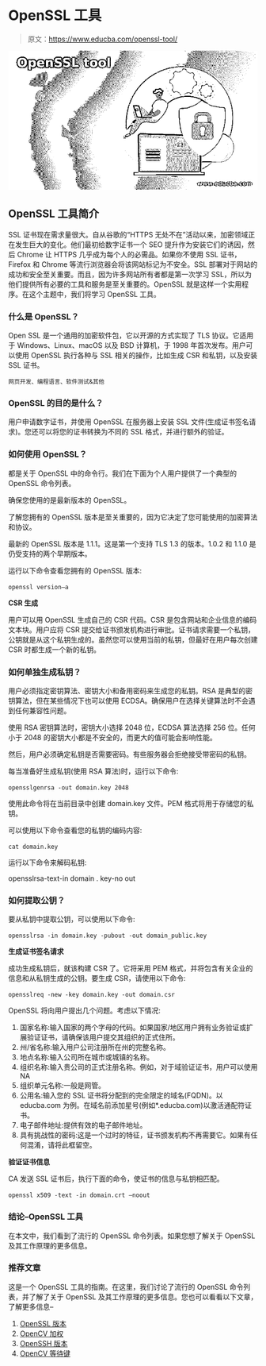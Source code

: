 # OpenSSL 工具

> 原文：<https://www.educba.com/openssl-tool/>

![OpenSSL tool](img/8adff863ff894825ca419e4417097863.png)



## OpenSSL 工具简介

SSL 证书现在需求量很大。自从谷歌的“HTTPS 无处不在”活动以来，加密领域正在发生巨大的变化。他们最初给数字证书一个 SEO 提升作为安装它们的诱因，然后 Chrome 让 HTTPS 几乎成为每个人的必需品。如果你不使用 SSL 证书，Firefox 和 Chrome 等流行浏览器会将该网站标记为不安全。SSL 部署对于网站的成功和安全至关重要。而且，因为许多网站所有者都是第一次学习 SSL，所以为他们提供所有必要的工具和服务是至关重要的。OpenSSL 就是这样一个实用程序。在这个主题中，我们将学习 OpenSSL 工具。

### 什么是 OpenSSL？

Open SSL 是一个通用的加密软件包，它以开源的方式实现了 TLS 协议。它适用于 Windows、Linux、macOS 以及 BSD 计算机，于 1998 年首次发布。用户可以使用 OpenSSL 执行各种与 SSL 相关的操作，比如生成 CSR 和私钥，以及安装 SSL 证书。

<small>网页开发、编程语言、软件测试&其他</small>

### OpenSSL 的目的是什么？

用户申请数字证书，并使用 OpenSSL 在服务器上安装 SSL 文件(生成证书签名请求)。您还可以将您的证书转换为不同的 SSL 格式，并进行额外的验证。

### 如何使用 OpenSSL？

都是关于 OpenSSL 中的命令行。我们在下面为个人用户提供了一个典型的 OpenSSL 命令列表。

确保您使用的是最新版本的 OpenSSL。

了解您拥有的 OpenSSL 版本是至关重要的，因为它决定了您可能使用的加密算法和协议。

最新的 OpenSSL 版本是 1.1.1。这是第一个支持 TLS 1.3 的版本。1.0.2 和 1.1.0 是仍受支持的两个早期版本。

运行以下命令查看您拥有的 OpenSSL 版本:

`openssl version–a`

**CSR 生成**

用户可以用 OpenSSL 生成自己的 CSR 代码。CSR 是包含网站和企业信息的编码文本块。用户应将 CSR 提交给证书颁发机构进行审批。证书请求需要一个私钥，公钥就是从这个私钥生成的。虽然您可以使用当前的私钥，但最好在用户每次创建 CSR 时都生成一个新的私钥。

### 如何单独生成私钥？

用户必须指定密钥算法、密钥大小和备用密码来生成您的私钥。RSA 是典型的密钥算法，但在某些情况下也可以使用 ECDSA。确保用户在选择关键算法时不会遇到任何兼容性问题。

使用 RSA 密钥算法时，密钥大小选择 2048 位，ECDSA 算法选择 256 位。任何小于 2048 的密钥大小都是不安全的，而更大的值可能会影响性能。

然后，用户必须确定私钥是否需要密码。有些服务器会拒绝接受带密码的私钥。

每当准备好生成私钥(使用 RSA 算法)时，运行以下命令:

`opensslgenrsa -out domain.key 2048`

使用此命令将在当前目录中创建 domain.key 文件。PEM 格式将用于存储您的私钥。

可以使用以下命令查看您的私钥的编码内容:

`cat domain.key`

运行以下命令来解码私钥:

opensslrsa-text-in domain . key-no out

### **如何提取公钥？**

要从私钥中提取公钥，可以使用以下命令:

`opensslrsa -in domain.key -pubout -out domain_public.key`

**生成证书签名请求**

成功生成私钥后，就该构建 CSR 了。它将采用 PEM 格式，并将包含有关企业的信息和从私钥生成的公钥。要生成 CSR，请使用以下命令:

`opensslreq -new -key domain.key -out domain.csr`

OpenSSL 将向用户提出几个问题。考虑以下情况:

1.  国家名称:输入国家的两个字母的代码。如果国家/地区用户拥有业务验证或扩展验证证书，请确保该用户提交其组织的正式住所。
2.  州/省名称:输入用户公司注册所在州的完整名称。
3.  地点名称:输入公司所在城市或城镇的名称。
4.  组织名称:输入贵公司的正式注册名称。例如，对于域验证证书，用户可以使用 NA
5.  组织单元名称:一般是网管。
6.  公用名:输入您的 SSL 证书将分配到的完全限定的域名(FQDN)。以 educba.com 为例。在域名前添加星号(例如*.educba.com)以激活通配符证书。
7.  电子邮件地址:提供有效的电子邮件地址。
8.  具有挑战性的密码:这是一个过时的特征，证书颁发机构不再需要它。如果有任何混淆，请将此框留空。

**验证证书信息**

CA 发送 SSL 证书后，执行下面的命令，使证书的信息与私钥相匹配。

`openssl x509 -text -in domain.crt –noout`

### 结论–OpenSSL 工具

在本文中，我们看到了流行的 OpenSSL 命令列表。如果您想了解关于 OpenSSL 及其工作原理的更多信息。

### 推荐文章

这是一个 OpenSSL 工具的指南。在这里，我们讨论了流行的 OpenSSL 命令列表，并了解了关于 OpenSSL 及其工作原理的更多信息。您也可以看看以下文章，了解更多信息–

1.  [OpenSSL 版本](https://www.educba.com/openssl-version/)
2.  [OpenCV 加权](https://www.educba.com/opencv-addweighted/)
3.  [OpenSSH 版本](https://www.educba.com/openssh-version/)
4.  [OpenCV 等待键](https://www.educba.com/opencv-waitkey/)





